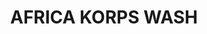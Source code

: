 ---
title: "AFRICA KORPS WASH"
price: "TBA"
desc: "Bez opisa"
img_path: "/assets/img/A.MIG-1001.jpg"
brand: AMMO
available: true
special_offer: false
soon: false
cat: "Weathering"
subcat: ""
subsubcat: "wet-emajl-wash"
---
